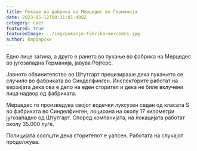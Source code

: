 ```yaml
---
title: Пукање во фабрика на Мерцедес во Германија
date: 2023-05-12T00:31:01.408Z
category: свет
featured: true
featuredImage: ../img/pukanje-fabrika-mercedcs.jpg
author: Вардарски
---
```

Едно лице загина, а друго е рането во пукање во фабрика на Мерцедес во југозападна Германија, јавува Ројтерс.

Јавното обвинителство во Штутгарт прецизираше дека пукањето се случило во фабриката во Синделфинген. Инспекторите работат на верзијата дека ова е дело на еден сторител и дека не биле вклучени лица надвор од фабриката.

Мерцедес го произведува својот водечки луксузен седан од класата S во фабриката во Синделфинген, лоцирана на околу 17 километри југозападно од Штутгарт. Според компанијата, на локацијата работат околу 35.000 луѓе.

Полицијата соопшти дека сторителот е уапсен. Работата на случајот продолжува.